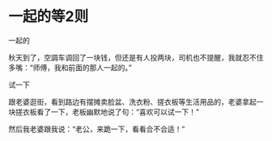# 一起的等2则

一起的 

秋天到了，空調车调回了一块钱，但还是有人投两块，司机也不提醒，我就忍不住多嘴：“师傅，我和前面的那人一起的。” 

试一下 

跟老婆逛街，看到路边有摆摊卖脸盆、洗衣粉、搓衣板等生活用品的，老婆拿起一块搓衣板看了一下，老板幽默地说了句：“喜欢可以试一下！” 

然后我老婆跟我说：“老公，来跪一下，看看合不合适！”